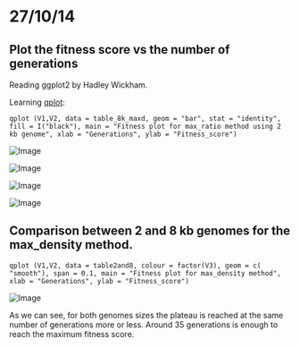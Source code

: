 27/10/14
========================================================

Plot the fitness score vs the number of generations
-------

Reading ggplot2 by Hadley Wickham. 

Learning [qplot](http://www.statmethods.net/advgraphs/ggplot2.html):

```
qplot (V1,V2, data = table_8k_maxd, geom = "bar", stat = "identity", fill = I("black"), main = "Fitness plot for max_ratio method using 2 kb genome", xlab = "Generations", ylab = "Fitness_score")
```

![Image](https://github.com/pilarcormo/small_genomes_SNPs/blob/master/arabidopsis_datasets/dataset_small2kb/max_ratio_150gen/Rplot.png?raw=true)


![Image](https://github.com/pilarcormo/small_genomes_SNPs/blob/master/arabidopsis_datasets/dataset_small2kb/max_ratio_150gen/Rplot01.png?raw=true)


![Image](https://github.com/pilarcormo/small_genomes_SNPs/blob/master/arabidopsis_datasets/dataset_small8kb/max_density_150gen/Rplot.png?raw=true)

![Image](https://github.com/pilarcormo/small_genomes_SNPs/blob/master/arabidopsis_datasets/dataset_small8kb/max_density_150gen/Rplot01.png?raw=true)

Comparison between 2 and 8 kb genomes for the max_density method. 
-------

```
qplot (V1,V2, data = table2and8, colour = factor(V3), geom = c( "smooth"), span = 0.1, main = "Fitness plot for max_density method", xlab = "Generations", ylab = "Fitness_score")
```

![Image](https://github.com/pilarcormo/small_genomes_SNPs/blob/master/Rplot_maxdensity_2and8kb.png?raw=true)

As we can see, for both genomes sizes the plateau is reached at the same number of generations more or less. Around 35 generations is enough to reach the maximum fitness score. 